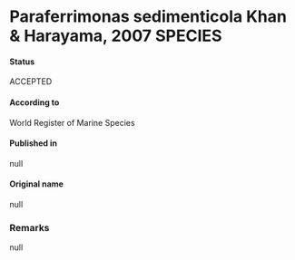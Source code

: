# Paraferrimonas sedimenticola Khan & Harayama, 2007 SPECIES

#### Status
ACCEPTED

#### According to
World Register of Marine Species

#### Published in
null

#### Original name
null

### Remarks
null